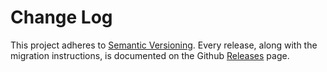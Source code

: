 # Change Log

This project adheres to [Semantic Versioning](http://semver.org/).
Every release, along with the migration instructions, is documented on the Github [Releases](https://github.com/AUTHOR/REPO/releases) page.
